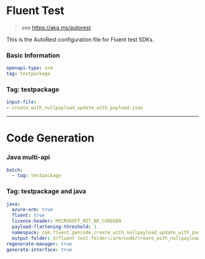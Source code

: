 # Fluent Test

> see https://aka.ms/autorest

This is the AutoRest configuration file for Fluent test SDKs.

### Basic Information

``` yaml
openapi-type: arm
tag: testpackage
```

### Tag: testpackage

``` yaml $(tag) == 'testpackage'
input-file:
- create_with_nullpayload_update_with_payload.json
```

---
# Code Generation

### Java multi-api

``` yaml $(java) && $(multiapi)
batch:
  - tag: testpackage
```

### Tag: testpackage and java

``` yaml $(tag)=='testpackage' && $(java) && $(multiapi)
java:
  azure-arm: true
  fluent: true
  license-header: MICROSOFT_MIT_NO_CODEGEN
  payload-flattening-threshold: 1
  namespace: com.fluent.gencode.create_with_nullpayload_update_with_payload
  output-folder: $(fluent-test-folder)/arm/code/create_with_nullpayload_update_with_payload
regenerate-manager: true
generate-interface: true
```
